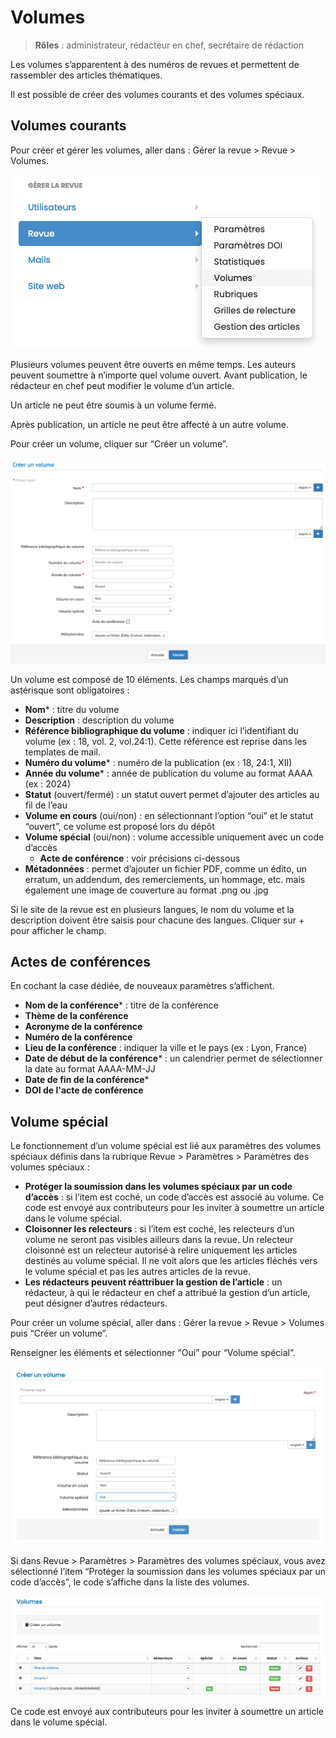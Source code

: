 # Volumes

> **Rôles** : administrateur, rédacteur en chef, secrétaire de rédaction

Les volumes s’apparentent à des numéros de revues et permettent de rassembler des articles thématiques.

Il est possible de créer des volumes courants et des volumes spéciaux.

## Volumes courants
Pour créer et gérer les volumes, aller dans : Gérer la revue > Revue > Volumes.

![Alt text](img/volumes-1.png "Créer un volume")

Plusieurs volumes peuvent être ouverts en même temps. Les auteurs peuvent soumettre à n’importe quel volume ouvert. Avant publication, le rédacteur en chef peut modifier le volume d’un article.

Un article ne peut être soumis à un volume fermé.

Après publication, un article ne peut être affecté à un autre volume.

Pour créer un volume, cliquer sur “Créer un volume”.

![Alt text](img/volumes-2.png "Créer un volume : formulaire")

Un volume est composé de 10 éléments. Les champs marqués d’un astérisque sont obligatoires :

- **Nom*** : titre du volume
- **Description** : description du volume
- **Référence bibliographique du volume** : indiquer ici l’identifiant du volume (ex : 18, vol. 2, vol.24:1). Cette 
  référence est reprise dans les templates de mail.
- **Numéro du volume*** : numéro de la publication (ex : 18, 24:1, XII)
- **Année du volume*** : année de publication du volume au format AAAA (ex : 2024)
- **Statut** (ouvert/fermé) : un statut ouvert permet d’ajouter des articles au fil de l’eau
- **Volume en cours** (oui/non) : en sélectionnant l’option “oui” et le statut “ouvert”, ce volume est proposé lors du 
  dépôt
- **Volume spécial** (oui/non) : volume accessible uniquement avec un code d’accès
  - **Acte de conférence** : voir précisions ci-dessous
- **Métadonnées** : permet d’ajouter un fichier PDF, comme un édito, un erratum, un addendum, des remerciements, un 
  hommage, etc. mais également une image de couverture au format .png ou .jpg

Si le site de la revue est en plusieurs langues, le nom du volume et la description doivent être saisis pour chacune des langues. Cliquer sur + pour afficher le champ.

## Actes de conférences
En cochant la case dédiée, de nouveaux paramètres s’affichent.

- **Nom de la conférence*** : titre de la conférence
- **Thème de la conférence**
- **Acronyme de la conférence**
- **Numéro de la conférence**
- **Lieu de la conférence** : indiquer la ville et le pays (ex : Lyon, France)
- **Date de début de la conférence*** : un calendrier permet de sélectionner la date au format AAAA-MM-JJ
- **Date de fin de la conférence***
- **DOI de l'acte de conférence**

## Volume spécial
Le fonctionnement d’un volume spécial est lié aux paramètres des volumes spéciaux définis dans la rubrique Revue > Paramètres > Paramètres des volumes spéciaux :

- **Protéger la soumission dans les volumes spéciaux par un code d’accès** : si l’item est coché, un code d’accès est 
associé au volume. Ce code est envoyé aux contributeurs pour les inviter à soumettre un article dans le volume spécial.
- **Cloisonner les relecteurs** : si l’item est coché, les relecteurs d’un volume ne seront pas visibles ailleurs 
  dans la revue. Un relecteur cloisonné est un relecteur autorisé à relire uniquement les articles destinés au volume spécial. Il ne voit alors que les articles fléchés vers le volume spécial et pas les autres articles de la revue.
- **Les rédacteurs peuvent réattribuer la gestion de l’article** : un rédacteur, à qui le rédacteur en chef a 
  attribué la 
  gestion d’un article, peut désigner d’autres rédacteurs.

Pour créer un volume spécial, aller dans : Gérer la revue > Revue > Volumes puis “Créer un volume”.

Renseigner les éléments et sélectionner “Oui” pour “Volume spécial”.

![Alt text](img/volumes-3.png "Créer un volume spécial")

Si dans Revue > Paramètres > Paramètres des volumes spéciaux, vous avez sélectionné l’item “Protéger la soumission dans les volumes spéciaux par un code d’accès”, le code s’affiche dans la liste des volumes.

![Alt text](img/volumes-4.png "Volume spécial : code d’accès")

Ce code est envoyé aux contributeurs pour les inviter à soumettre un article dans le volume spécial. 

